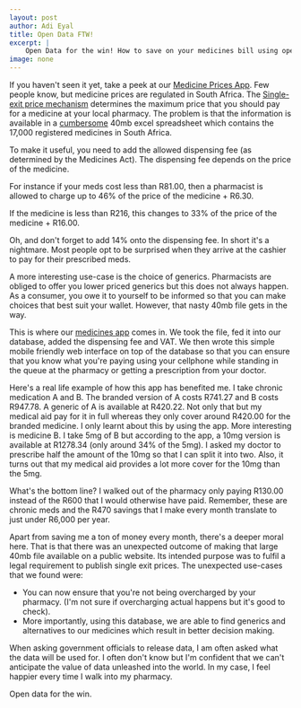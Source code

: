 ```yaml
---
layout: post
author: Adi Eyal
title: Open Data FTW!
excerpt: |
    Open Data for the win! How to save on your medicines bill using open data.
image: none
---
```


If you haven't seen it yet, take a peek at our [Medicine Prices App](http://mpr.code4sa.org). Few people know, but medicine prices are regulated in South Africa. The [Single-exit price mechanism](http://www.mpr.gov.za/) determines the maximum price that you should pay for a medicine at your local pharmacy. The problem is that the information is available in a [cumbersome](http://www.mpr.gov.za/PublishedDocuments.aspx#DocCatId=21) 40mb excel spreadsheet which contains the 17,000 registered medicines in South Africa. 

To make it useful, you need to add the allowed dispensing fee (as determined by the Medicines Act). The dispensing fee depends on the price of the medicine. 

For instance if your meds cost less than R81.00, then a pharmacist is allowed to charge up to 46% of the price of the medicine + R6.30. 

If the medicine is less than R216, this changes to 33% of the price of the medicine + R16.00.

Oh, and don't forget to add 14% onto the dispensing fee. In short it's a nightmare. Most people opt to be surprised when they arrive at the cashier to pay for their prescribed meds.

A more interesting use-case is the choice of generics. Pharmacists are obliged to offer you lower priced generics but this does not always happen. As a consumer, you owe it to yourself to be informed so that you can make choices that best suit your wallet. However, that nasty 40mb file gets in the way.

This is where our [medicines app](http://mpr.code4sa.org) comes in. We took the file, fed it into our database, added the dispensing fee and VAT. We then wrote this simple mobile friendly web interface on top of the database so that you can ensure that you know what you're paying using your cellphone while standing in the queue at the pharmacy or getting a prescription from your doctor. 

Here's a real life example of how this app has benefited me. I take chronic medication A and B. The branded version of A costs R741.27 and B costs R947.78. A generic of A is available at R420.22. Not only that but my medical aid pay for it in full whereas they only cover around R420.00 for the branded medicine. I only learnt about this by using the app. More interesting is medicine B. I take 5mg of B but according to the app, a 10mg version is available at R1278.34 (only around 34% of the 5mg). I asked my doctor to prescribe half the amount of the 10mg so that I can split it into two. Also, it turns out that my medical aid provides a lot more cover for the 10mg than the 5mg.

What's the bottom line? I walked out of the pharmacy only paying R130.00 instead of the R600 that I would otherwise have paid. Remember, these are chronic meds and the R470 savings that I make every month translate to just under R6,000 per year. 

Apart from saving me a ton of money every month, there's a deeper moral here. That is that there was an unexpected outcome of making that large 40mb file available on a public website. Its intended purpose was to fulfil a legal requirement to publish single exit prices. The unexpected use-cases that we found were:

* You can now ensure that you're not being overcharged by your pharmacy. (I'm not sure if overcharging actual happens but it's good to check).
* More importantly, using this database, we are able to find generics and alternatives to our medicines which result in better decision making. 

When asking government officials to release data, I am often asked what the data will be used for. I often don't know but I'm confident that we can't anticipate the value of data unleashed into the world. In my case, I feel happier every time I walk into my pharmacy. 

Open data for the win. 

